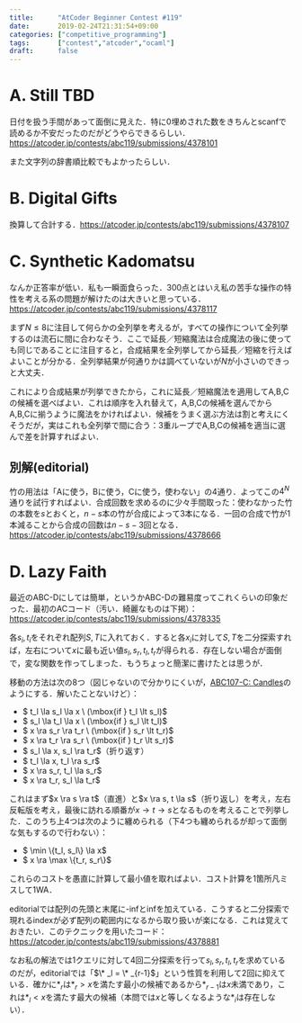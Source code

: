 ```yaml
---
title:      "AtCoder Beginner Contest #119"
date:       2019-02-24T21:31:54+09:00
categories: ["competitive_programming"]
tags:       ["contest","atcoder","ocaml"]
draft:      false
---
```




# A. Still TBD

日付を扱う手間があって面倒に見えた．特に0埋めされた数をきちんとscanfで読めるか不安だったのだがどうやらできるらしい．https://atcoder.jp/contests/abc119/submissions/4378101

また文字列の辞書順比較でもよかったらしい．

# B. Digital Gifts

換算して合計する．https://atcoder.jp/contests/abc119/submissions/4378107

# C. Synthetic Kadomatsu

なんか正答率が低い．私も一瞬面食らった．300点とはいえ私の苦手な操作の特性を考える系の問題が解けたのは大きいと思っている．https://atcoder.jp/contests/abc119/submissions/4378117

まず$N \le 8$に注目して何らかの全列挙を考えるが，すべての操作について全列挙するのは流石に間に合わなそう．ここで延長／短縮魔法は合成魔法の後に使っても同じであることに注目すると，合成結果を全列挙してから延長／短縮を行えばよいことが分かる．全列挙結果が何通りかは調べていないが$N$が小さいのできっと大丈夫．

これにより合成結果が列挙できたから，これに延長／短縮魔法を適用してA,B,Cの候補を選べばよい．これは順序を入れ替えて，A,B,Cの候補を選んでからA,B,Cに揃うように魔法をかければよい．候補をうまく選ぶ方法は割と考えにくそうだが，実はこれも全列挙で間に合う：3重ループでA,B,Cの候補を適当に選んで差を計算すればよい．



## 別解(editorial)

竹の用法は「Aに使う，Bに使う，Cに使う，使わない」の4通り．よってこの$4^N$通りを試行すればよい．合成回数を求めるのに少々手間取った：使わなかった竹の本数を$s$とおくと，$n-s$本の竹が合成によって3本になる．一回の合成で竹が1本減ることから合成の回数は$n-s-3$回となる．https://atcoder.jp/contests/abc119/submissions/4378666

# D. Lazy Faith

最近のABC-Dにしては簡単，というかABC-Dの難易度ってこれくらいの印象だった．最初のACコード（汚い．綺麗なものは下掲）：https://atcoder.jp/contests/abc119/submissions/4378335

各$s_i, t_i$をそれぞれ配列$S,T$に入れておく．すると各$x_i$に対して$S,T$を二分探索すれば，左右について$x$に最も近い値$s_l,s_r,t_l,t_r$が得られる．存在しない場合が面倒で，変な関数を作ってしまった．もうちょっと簡潔に書けたとは思うが．

移動の方法は次の8つ（図じゃないので分かりにくいが，[ABC107-C: Candles](https://atcoder.jp/contests/abc107/tasks/arc101_a)のようにする．解いたことないけど）：

* $ t_l \la s_l \la x \ (\mbox{if } t_l \lt s_l)$
* $ s_l \la t_l \la x \ (\mbox{if } s_l \lt t_l)$
* $ x \ra s_r \ra t_r \ (\mbox{if } s_r \lt t_r)$
* $ x \ra t_r \ra s_r \ (\mbox{if } t_r \lt s_r)$
* $ s_l \la x, s_l \ra t_r$（折り返す）
* $ t_l \la x, t_l \ra s_r$
* $ x \ra s_r, t_l \la s_r$
* $ x \ra t_r, s_l \la t_r$

これはまず$x \ra s \ra t$（直進）と$x \ra s, t \la s$（折り返し）を考え，左右反転版を考え，最後に訪れる順番が$x \to t \to s$となるものを考えることで列挙した．このうち上4つは次のように纏められる（下4つも纏められるが却って面倒な気もするので行わない）：

* $ \min \\{t_l, s_l\\} \la x$
* $ x \ra \max \\{t_r, s_r\\}$

これらのコストを愚直に計算して最小値を取ればよい．コスト計算を1箇所凡ミスして1WA．

editorialでは配列の先頭と末尾に-infとinfを加えている．こうすると二分探索で現れるindexが必ず配列の範囲内になるから取り扱いが楽になる．これは覚えておきたい．このテクニックを用いたコード：https://atcoder.jp/contests/abc119/submissions/4378881

なお私の解法では1クエリに対して4回二分探索を行って$s_l,s_r,t_l,t_r$を求めているのだが，editorialでは「$\* _l = \* _{r-1}$」という性質を利用して2回に抑えている．確かに$* _r$は$* _r \gt x$を満たす最小の候補であるから$* _{r-1}$は$x$未満であり，これは$* _l \lt x$を満たす最大の候補（本問では$x$と等しくなるような$* _ i$は存在しない）．









